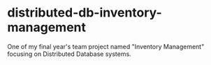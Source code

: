 # distributed-db-inventory-management
One of my final year's team project named "Inventory Management" focusing on Distributed Database systems.
